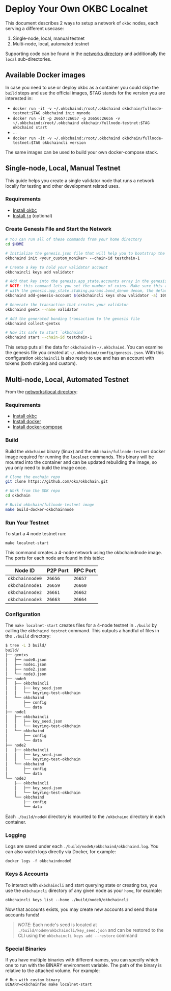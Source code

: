 # Deploy Your Own OKBC Localnet

This document describes 2 ways to setup a network of `okbc` nodes, each serving a different usecase:

1. Single-node, local, manual testnet
2. Multi-node, local, automated testnet

Supporting code can be found in the [networks directory](https://github.com/okx/okbchain/tree/dev/networks) and additionally the `local` sub-directories.

## Available Docker images

In case you need to use or deploy okbc as a container you could skip the `build` steps and use the official images, \$TAG stands for the version you are interested in:

* `docker run -it -v ~/.okbchaind:/root/.okbchaind okbchain/fullnode-testnet:$TAG okbchaind init mynode`
* `docker run -it -p 26657:26657 -p 26656:26656 -v ~/.okbchaind:/root/.okbchaind okbchain/fullnode-testnet:$TAG okbchaind start`
* ...
* `docker run -it -v ~/.okbchaind:/root/.okbchaind okbchain/fullnode-testnet:$TAG okbchaincli version`

The same images can be used to build your own docker-compose stack.

## Single-node, Local, Manual Testnet

This guide helps you create a single validator node that runs a network locally for testing and other development related uses.

### Requirements

- [Install okbc](/dev/quick-start/build-on-okbc/install-okbc.html)
- [Install `jq`](https://stedolan.github.io/jq/download/) (optional)

### Create Genesis File and Start the Network

```bash
# You can run all of these commands from your home directory
cd $HOME

# Initialize the genesis.json file that will help you to bootstrap the network
okbchaind init <your_custom_moniker> --chain-id testchain-1

# Create a key to hold your validator account
okbchaincli keys add validator

# Add that key into the genesis.app_state.accounts array in the genesis file
# NOTE: this command lets you set the number of coins. Make sure this account has some coins
# with the genesis.app_state.staking.params.bond_denom denom, the default is staking
okbchaind add-genesis-account $(okbchaincli keys show validator -a) 1000000000okb

# Generate the transaction that creates your validator
okbchaind gentx --name validator

# Add the generated bonding transaction to the genesis file
okbchaind collect-gentxs

# Now its safe to start `okbchaind`
okbchaind start --chain-id testchain-1
```

This setup puts all the data for `okbchaind` in `~/.okbchaind`. You can examine the genesis file you created at `~/.okbchaind/config/genesis.json`. With this configuration `okbchaincli` is also ready to use and has an account with tokens (both staking and custom).

## Multi-node, Local, Automated Testnet

From the [networks/local directory](https://github.com/okx/okbchain/tree/dev/networks/local):

### Requirements

- [Install okbc](/dev/quick-start/build-on-okbc/install-okbc.html)
- [Install docker](https://docs.docker.com/engine/installation/)
- [Install docker-compose](https://docs.docker.com/compose/install/)

### Build

Build the `okbchaind` binary (linux) and the `okbchain/fullnode-testnet` docker image required for running the `localnet` commands. This binary will be mounted into the container and can be updated rebuilding the image, so you only need to build the image once.

```bash
# Clone the exchain repo
git clone https://github.com/okx/okbchain.git

# Work from the SDK repo
cd okbchain

# Build okbchain/fullnode-testnet image
make build-docker-okbchainnode
```

### Run Your Testnet

To start a 4 node testnet run:

```
make localnet-start
```

This command creates a 4-node network using the okbchaindnode image.
The ports for each node are found in this table:

| Node ID     | P2P Port | RPC Port |
| ----------- | -------- | -------- |
| `okbchainnode0` | `26656`  | `26657`  |
| `okbchainnode1` | `26659`  | `26660`  |
| `okbchainnode2` | `26661`  | `26662`  |
| `okbchainnode3` | `26663`  | `26664`  |

### Configuration

The `make localnet-start` creates files for a 4-node testnet in `./build` by
calling the `okbchaind testnet` command. This outputs a handful of files in the
`./build` directory:

```bash
$ tree -L 3 build/
build/
├── gentxs
│   ├── node0.json
│   ├── node1.json
│   ├── node2.json
│   └── node3.json
├── node0
│   ├── okbchaincli
│   │   ├── key_seed.json
│   │   └── keyring-test-okbchain
│   └── okbchaind
│       ├── config
│       └── data
├── node1
│   ├── okbchaincli
│   │   ├── key_seed.json
│   │   └── keyring-test-okbchain
│   └── okbchaind
│       ├── config
│       └── data
├── node2
│   ├── okbchaincli
│   │   ├── key_seed.json
│   │   └── keyring-test-okbchain
│   └── okbchaind
│       ├── config
│       └── data
└── node3
    ├── okbchaincli
    │   ├── key_seed.json
    │   └── keyring-test-okbchain
    └── okbchaind
        ├── config
        └── data
```

Each `./build/nodeN` directory is mounted to the `/okbchaind` directory in each container.

### Logging

Logs are saved under each `./build/nodeN/okbchaind/okbchaind.log`. You can also watch logs
directly via Docker, for example:

```
docker logs -f okbchaindnode0
```

### Keys & Accounts

To interact with `okbchaincli` and start querying state or creating txs, you use the
`okbchaincli` directory of any given node as your `home`, for example:

```shell
okbchaincli keys list --home ./build/node0/okbchaincli
```

Now that accounts exists, you may create new accounts and send those accounts
funds!

> _NOTE_: Each node's seed is located at `./build/nodeN/okbchaincli/key_seed.json` and can be restored to the CLI using the `okbchaincli keys add --restore` command

### Special Binaries

If you have multiple binaries with different names, you can specify which one to run with the BINARY environment variable. The path of the binary is relative to the attached volume. For example:

```
# Run with custom binary
BINARY=okbchainfoo make localnet-start
```
